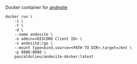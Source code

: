 Docker container for [andesite](https://github.com/nektro/andesite)

```
docker run \
    -i \
    -t \
    -d \
    --name andesite \
    -e admin=<DISCORD Client ID> \
    -v andesite:/go \
    --mount type=bind,source=<PATH TO DIR>,target=/mnt \
    -p 8000:8000 \
    pascaldulieu/andesite-docker:latest
```